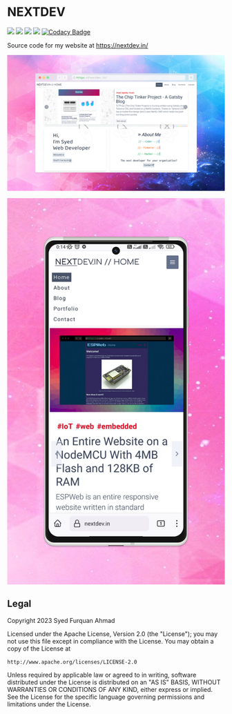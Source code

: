 # NEXTDEV
![](https://img.shields.io/website?url=https%3A%2F%2Fnextdev.in%2F) ![](https://img.shields.io/github/license/furquan-lp/nextdev) ![](https://img.shields.io/website?url=https%3A%2F%2Fapi.nextdev.in%2F&label=backend) ![](https://img.shields.io/website?url=https%3A%2F%2Fapi.nextdev.in%2Fversion&label=API) [![Codacy Badge](https://app.codacy.com/project/badge/Grade/f34fb43d3db84a15b3e6ff51ac645d0c)](https://app.codacy.com/gh/furquan-lp/nextdev/dashboard?utm_source=gh&utm_medium=referral&utm_content=&utm_campaign=Badge_grade)

Source code for my website at https://nextdev.in/

![](screenshot-desktop.png)

![](screenshot-mobile.png)

## Legal
Copyright 2023 Syed Furquan Ahmad

Licensed under the Apache License, Version 2.0 (the "License");
you may not use this file except in compliance with the License.
You may obtain a copy of the License at

    http://www.apache.org/licenses/LICENSE-2.0

Unless required by applicable law or agreed to in writing, software
distributed under the License is distributed on an "AS IS" BASIS,
WITHOUT WARRANTIES OR CONDITIONS OF ANY KIND, either express or implied.
See the License for the specific language governing permissions and
limitations under the License.

